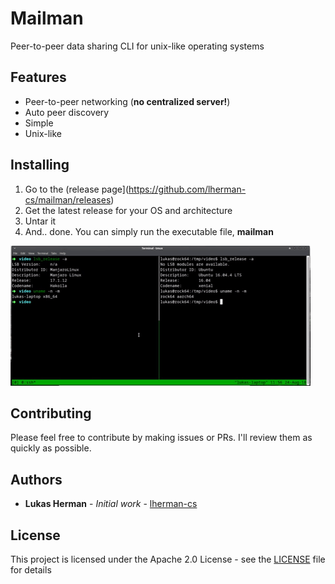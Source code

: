 # Mailman

Peer-to-peer data sharing CLI for unix-like operating systems

## Features

* Peer-to-peer networking (**no centralized server!**)
* Auto peer discovery
* Simple
* Unix-like

## Installing

1. Go to the (release page](https://github.com/lherman-cs/mailman/releases)
2. Get the latest release for your OS and architecture
3. Untar it
4. And.. done. You can simply run the executable file, **mailman**

![demo](demo.gif)

## Contributing

Please feel free to contribute by making issues or PRs. I'll review them as quickly as possible.

## Authors

* **Lukas Herman** - *Initial work* - [lherman-cs](https://github.com/lherman-cs)

## License

This project is licensed under the Apache 2.0 License - see the [LICENSE](LICENSE) file for details
